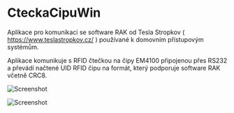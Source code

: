 # CteckaCipuWin

Aplikace pro komunikaci se software RAK od Tesla Stropkov ( https://www.teslastropkov.cz/ ) používané k domovním přístupovým systémům.

Aplikace komunikuje s RFID čtečkou na čipy EM4100 připojenou přes RS232 a převádí načtené UID RFID čipu na formát, který podporuje software RAK včetně CRC8.


![Screenshot](https://i.ibb.co/vsgh0d3/2023-05-17-09-59-24-te-ka-ip.png)


![Screenshot](https://s12.gifyu.com/images/rak.gif)
